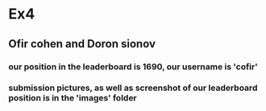 # Ex4
## Ofir cohen and Doron sionov
### our position in the leaderboard is 1690, our username is 'cofir'
### submission pictures, as well as screenshot of our leaderboard position is in the 'images' folder
